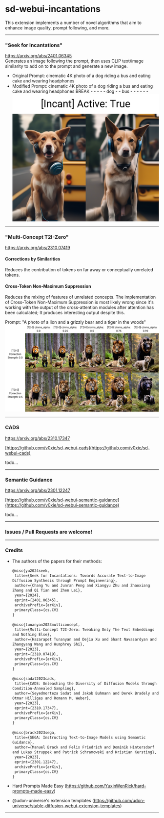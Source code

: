 # sd-webui-incantations
This extension implements a number of novel algorithms that aim to enhance image quality, prompt following, and more.

---
### "Seek for Incantations"
https://arxiv.org/abs/2401.06345  
Generates an image following the prompt, then uses CLIP text/image similarity to add on to the prompt and generate a new image.  

* Original Prompt: cinematic 4K photo of a dog riding a bus and eating cake and wearing headphones  
* Modified Prompt: cinematic 4K photo of a dog riding a bus and eating cake and wearing headphones BREAK - - - - - dog - - bus - - - - - -
![image](./images/xyz_grid-2652-1419902843-cinematic%204K%20photo%20of%20a%20dog%20riding%20a%20bus%20and%20eating%20cake%20and%20wearing%20headphones.png)

---
### "Multi-Concept T2I-Zero"
https://arxiv.org/abs/2310.07419

#### Corrections by Similarities
Reduces the contribution of tokens on far away or conceptually unrelated tokens.

#### Cross-Token Non-Maximum Suppression
Reduces the mixing of features of unrelated concepts.
The implementation of Cross-Token Non-Maximum Suppression is most likely wrong since it's working with the output of the cross-attention modules after attention has been calculated; It produces interesting output despite this.  

Prompt: "A photo of a lion and a grizzly bear and a tiger in the woods"  
![image](./images/xyz_grid-2660-1590472902-A%20photo%20of%20a%20lion%20and%20a%20grizzly%20bear%20and%20a%20tiger%20in%20the%20woods.jpg)  

---
### CADS
https://arxiv.org/abs/2310.17347

[https://github.com/v0xie/sd-webui-cads](https://github.com/v0xie/sd-webui-cads)  

todo...

---
### Semantic Guidance
https://arxiv.org/abs/2301.12247

[https://github.com/v0xie/sd-webui-semantic-guidance](https://github.com/v0xie/sd-webui-semantic-guidance)  

todo...

---

### Issues / Pull Requests are welcome!
---

### Credits
- The authors of the papers for their methods:  

      @misc{yu2024seek,
       title={Seek for Incantations: Towards Accurate Text-to-Image Diffusion Synthesis through Prompt Engineering}, 
       author={Chang Yu and Junran Peng and Xiangyu Zhu and Zhaoxiang Zhang and Qi Tian and Zhen Lei},
       year={2024},
       eprint={2401.06345},
       archivePrefix={arXiv},
       primaryClass={cs.CV}
      }

      @misc{tunanyan2023multiconcept,
       title={Multi-Concept T2I-Zero: Tweaking Only The Text Embeddings and Nothing Else}, 
       author={Hazarapet Tunanyan and Dejia Xu and Shant Navasardyan and Zhangyang Wang and Humphrey Shi},
       year={2023},
       eprint={2310.07419},
       archivePrefix={arXiv},
       primaryClass={cs.CV}
      }

      @misc{sadat2023cads,
       title={CADS: Unleashing the Diversity of Diffusion Models through Condition-Annealed Sampling},
       author={Seyedmorteza Sadat and Jakob Buhmann and Derek Bradely and Otmar Hilliges and Romann M. Weber},
       year={2023},
       eprint={2310.17347},
       archivePrefix={arXiv},
       primaryClass={cs.CV}
      }

      @misc{brack2023sega,
       title={SEGA: Instructing Text-to-Image Models using Semantic Guidance}, 
       author={Manuel Brack and Felix Friedrich and Dominik Hintersdorf and Lukas Struppek and Patrick Schramowski and Kristian Kersting},
       year={2023},
       eprint={2301.12247},
       archivePrefix={arXiv},
       primaryClass={cs.CV}
      }

- Hard Prompts Made Easy (https://github.com/YuxinWenRick/hard-prompts-made-easy)

- @udon-universe's extension templates (https://github.com/udon-universe/stable-diffusion-webui-extension-templates)
---
